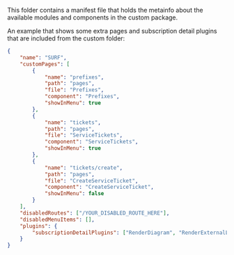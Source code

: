 This folder contains a manifest file that holds the metainfo about the available modules and components in the custom
package.

An example that shows some extra pages and subscription detail plugins that are included from the custom folder:

```JSON
{
    "name": "SURF",
    "customPages": [
        {
            "name": "prefixes",
            "path": "pages",
            "file": "Prefixes",
            "component": "Prefixes",
            "showInMenu": true
        },
        {
            "name": "tickets",
            "path": "pages",
            "file": "ServiceTickets",
            "component": "ServiceTickets",
            "showInMenu": true
        },
        {
            "name": "tickets/create",
            "path": "pages",
            "file": "CreateServiceTicket",
            "component": "CreateServiceTicket",
            "showInMenu": false
        }
    ],
    "disabledRoutes": ["/YOUR_DISABLED_ROUTE_HERE"],
    "disabledMenuItems": [],
    "plugins": {
        "subscriptionDetailPlugins": ["RenderDiagram", "RenderExternalLinks", "RenderDienstafname"]
    }
}
```
